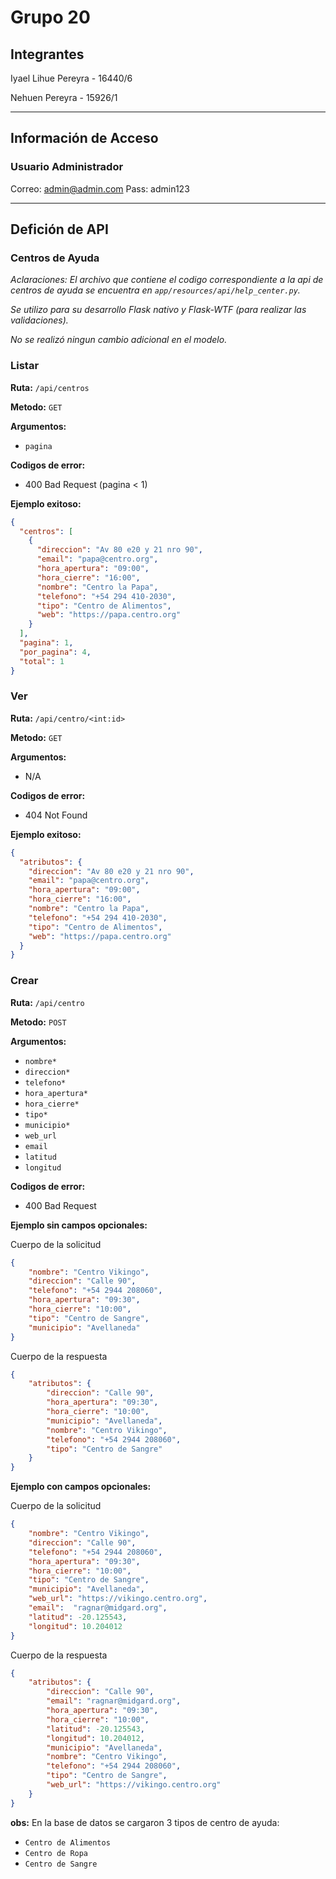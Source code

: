 # Grupo 20

## Integrantes

Iyael Lihue Pereyra - 16440/6

Nehuen Pereyra - 15926/1

---

## Información de Acceso

### Usuario Administrador
Correo: admin@admin.com
Pass: admin123

---

## Defición de API

### Centros de Ayuda

*Aclaraciones: 
El archivo que contiene el codigo correspondiente a la api de centros de ayuda se encuentra en `app/resources/api/help_center.py`.*

*Se utilizo para su desarrollo Flask nativo y Flask-WTF (para realizar las validaciones).*

*No se realizó ningun cambio adicional en el modelo.*

### Listar

**Ruta:** `/api/centros`

**Metodo:** `GET`

**Argumentos:**
- `pagina`

**Codigos de error:**
- 400 Bad Request (pagina < 1)

**Ejemplo exitoso:**
```json
{
  "centros": [
    {
      "direccion": "Av 80 e20 y 21 nro 90", 
      "email": "papa@centro.org", 
      "hora_apertura": "09:00", 
      "hora_cierre": "16:00", 
      "nombre": "Centro la Papa", 
      "telefono": "+54 294 410-2030", 
      "tipo": "Centro de Alimentos", 
      "web": "https://papa.centro.org"
    }
  ], 
  "pagina": 1, 
  "por_pagina": 4, 
  "total": 1
}
```

### Ver

**Ruta:** `/api/centro/<int:id>`

**Metodo:** `GET`

**Argumentos:**
- N/A

**Codigos de error:**
- 404 Not Found

**Ejemplo exitoso:**
```json
{
  "atributos": {
    "direccion": "Av 80 e20 y 21 nro 90", 
    "email": "papa@centro.org", 
    "hora_apertura": "09:00", 
    "hora_cierre": "16:00", 
    "nombre": "Centro la Papa", 
    "telefono": "+54 294 410-2030", 
    "tipo": "Centro de Alimentos", 
    "web": "https://papa.centro.org"
  }
}
```

### Crear

**Ruta:** `/api/centro`

**Metodo:** `POST`

**Argumentos:**
- `nombre*`
- `direccion*`
- `telefono*`
- `hora_apertura*`
- `hora_cierre*`
- `tipo*`
- `municipio*`
- `web_url`
- `email`
- `latitud`
- `longitud`

**Codigos de error:**
- 400 Bad Request

**Ejemplo sin campos opcionales:**

Cuerpo de la solicitud
```json
{
    "nombre": "Centro Vikingo",
    "direccion": "Calle 90",
    "telefono": "+54 2944 208060",
    "hora_apertura": "09:30",
    "hora_cierre": "10:00",
    "tipo": "Centro de Sangre",
    "municipio": "Avellaneda"
}
```

Cuerpo de la respuesta
```json
{
    "atributos": {
        "direccion": "Calle 90",
        "hora_apertura": "09:30",
        "hora_cierre": "10:00",
        "municipio": "Avellaneda",
        "nombre": "Centro Vikingo",
        "telefono": "+54 2944 208060",
        "tipo": "Centro de Sangre"
    }
}
```

**Ejemplo con campos opcionales:**

Cuerpo de la solicitud
```json
{
    "nombre": "Centro Vikingo",
    "direccion": "Calle 90",
    "telefono": "+54 2944 208060",
    "hora_apertura": "09:30",
    "hora_cierre": "10:00",
    "tipo": "Centro de Sangre",
    "municipio": "Avellaneda",
    "web_url": "https://vikingo.centro.org",
    "email":  "ragnar@midgard.org",
    "latitud": -20.125543,
    "longitud": 10.204012
}
```

Cuerpo de la respuesta
```json
{
    "atributos": {
        "direccion": "Calle 90",
        "email": "ragnar@midgard.org",
        "hora_apertura": "09:30",
        "hora_cierre": "10:00",
        "latitud": -20.125543,
        "longitud": 10.204012,
        "municipio": "Avellaneda",
        "nombre": "Centro Vikingo",
        "telefono": "+54 2944 208060",
        "tipo": "Centro de Sangre",
        "web_url": "https://vikingo.centro.org"
    }
}
```

**obs:** En la base de datos se cargaron 3 tipos de centro de ayuda:
- `Centro de Alimentos`
- `Centro de Ropa`
- `Centro de Sangre`
